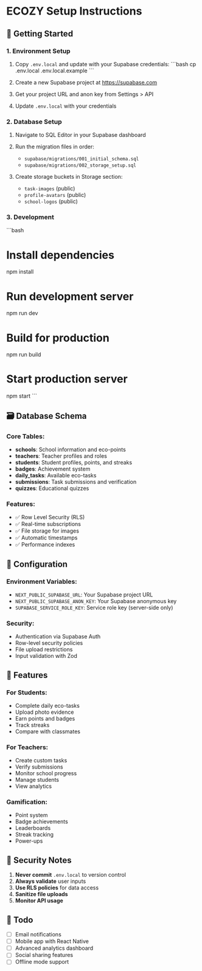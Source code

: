 # ECOZY Setup Instructions

## 🚀 Getting Started

### 1. Environment Setup

1. Copy `.env.local` and update with your Supabase credentials:
   \`\`\`bash
   cp .env.local .env.local.example
   \`\`\`

2. Create a new Supabase project at https://supabase.com
3. Get your project URL and anon key from Settings > API
4. Update `.env.local` with your credentials

### 2. Database Setup

1. Navigate to SQL Editor in your Supabase dashboard
2. Run the migration files in order:
   - `supabase/migrations/001_initial_schema.sql`
   - `supabase/migrations/002_storage_setup.sql`

3. Create storage buckets in Storage section:
   - `task-images` (public)
   - `profile-avatars` (public)
   - `school-logos` (public)

### 3. Development

\`\`\`bash
# Install dependencies
npm install

# Run development server
npm run dev

# Build for production
npm run build

# Start production server
npm start
\`\`\`

## 🗃️ Database Schema

### Core Tables:
- **schools**: School information and eco-points
- **teachers**: Teacher profiles and roles
- **students**: Student profiles, points, and streaks
- **badges**: Achievement system
- **daily_tasks**: Available eco-tasks
- **submissions**: Task submissions and verification
- **quizzes**: Educational quizzes

### Features:
- ✅ Row Level Security (RLS)
- ✅ Real-time subscriptions
- ✅ File storage for images
- ✅ Automatic timestamps
- ✅ Performance indexes

## 🔧 Configuration

### Environment Variables:
- `NEXT_PUBLIC_SUPABASE_URL`: Your Supabase project URL
- `NEXT_PUBLIC_SUPABASE_ANON_KEY`: Your Supabase anonymous key
- `SUPABASE_SERVICE_ROLE_KEY`: Service role key (server-side only)

### Security:
- Authentication via Supabase Auth
- Row-level security policies
- File upload restrictions
- Input validation with Zod

## 📱 Features

### For Students:
- Complete daily eco-tasks
- Upload photo evidence
- Earn points and badges
- Track streaks
- Compare with classmates

### For Teachers:
- Create custom tasks
- Verify submissions
- Monitor school progress
- Manage students
- View analytics

### Gamification:
- Point system
- Badge achievements
- Leaderboards
- Streak tracking
- Power-ups

## 🚨 Security Notes

1. **Never commit** `.env.local` to version control
2. **Always validate** user inputs
3. **Use RLS policies** for data access
4. **Sanitize file uploads**
5. **Monitor API usage**

## 📝 Todo

- [ ] Email notifications
- [ ] Mobile app with React Native
- [ ] Advanced analytics dashboard
- [ ] Social sharing features
- [ ] Offline mode support
